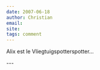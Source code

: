 ```yaml
---
date: 2007-06-18
author: Christian
email: 
site: 
tags: comment
---
```


<p>Alix est le Vliegtuigspotterspotter...</p>
---